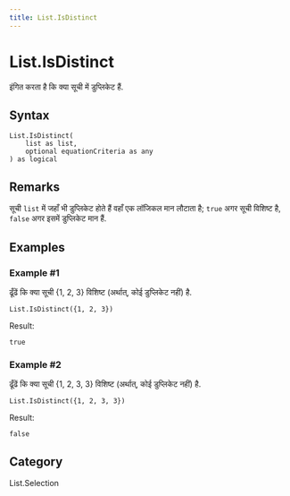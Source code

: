 ```yaml
---
title: List.IsDistinct
---
```


# List.IsDistinct


इंगित करता है कि क्या सूची में डुप्लिकेट हैं.


## Syntax

```powerquery
List.IsDistinct(
    list as list,
    optional equationCriteria as any
) as logical
```


## Remarks

सूची <code>list</code> में जहाँ भी डुप्लिकेट होते हैं वहाँ एक लॉजिकल मान लौटाता है; <code>true</code> अगर सूची विशिष्ट है, <code>false</code> अगर इसमें डुप्लिकेट मान हैं. 


## Examples

### Example #1 
ढूँढें कि क्या सूची \{1, 2, 3} विशिष्ट (अर्थात्, कोई डुप्लिकेट नहीं) है.
```powerquery
List.IsDistinct({1, 2, 3})
```

Result: 
```powerquery
true
```


### Example #2 
ढूँढें कि क्या सूची \{1, 2, 3, 3} विशिष्ट (अर्थात्, कोई डुप्लिकेट नहीं) है.
```powerquery
List.IsDistinct({1, 2, 3, 3})
```

Result: 
```powerquery
false
```




## Category
List.Selection
